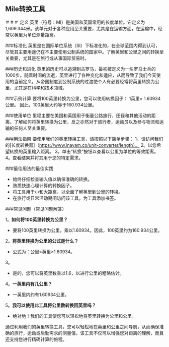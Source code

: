 ## Mile转换工具

＃＃＃ 定义
英里（符号：MI）是美国和英国常用的长度单位。它定义为1,609.344米。该单元对于各种应用至关重要，尤其是在运输方面，在运输中，经常以英里为单位测量距离。

###标准化
英里是在国际单位系统（SI）下标准化的，在全球范围内得到认可，尽管其主要用途仍在不主要使用公制系统的国家中。了解英里和公里之间的转换至关重要，尤其是在旅行或从事国际贸易时。

###历史和进化
英里的历史可以追溯到古罗马，最初被定义为一名罗马士兵的1000步。随着时间的流逝，英里进行了各种变化和适应，从而导致了我们今天使用的当前定义。从帝国制度到公制系统的过渡使个人有必要经常将英里转换为公里，尤其是在科学和技术领域。

###示例计算
要将100英里转换为公里，您可以使用转换因子：
1英里= 1.60934公里。
因此，100英里大约等于160.934公里。

###使用单位
里程主要在美国和英国用于衡量公路旅行，田径和其他活动的距离。了解如何将英里转换为公里，反之亦然对于旅行者，运动员以及参与物流和运输的任何人至关重要。

###用法指南
要使用我们的英里转换工具，请按照以下简单步骤：
1。请访问我们的[长度转换器]（https://www.inayam.co/unit-converter/length）。
2。以您希望转换的英里输入距离。
3。单击“转换”按钮以查看以公里为单位的等效距离。
4。查看结果并将其用于您的特定需求。

###最佳用法的最佳实践
- 始终仔细检查输入值以确保准确的转换。
- 熟悉快速心理计算的转换因子。
- 将工具用于小和大距离，以全面了解英里到公里的转换。
- 在旅行或日常活动期间访问该工具，为工具添加书签。

###常见问题（常见问题解答）

1。**如何将100英里转换为公里？**
- 要将100英里转换为公里，乘以1.60934。因此，100英里约为160.934公里。

2。**将英里转换为公里的公式是什么？**
- 公式为：公里=英里×1.60934。

3。
- 是的，您可以将英里数乘以1.6，以进行公里的粗略估计。

4。**一英里内有几公里？**
- 一英里内约有1.60934公里。

5。**我可以使用此工具将公里数转换回英里吗？**
- 绝对地！我们的工具使您可以轻松地将英里转换为公里和公里。

通过利用我们的英里转换工具，您可以轻松地在英里和公里之间导航，从而确保准确的旅行，运动或后勤需求的测量值。该工具不仅可以增强您对距离的理解，而且还支持您进行精确计算的旅程。